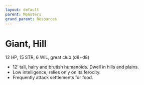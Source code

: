 ```yaml
---
layout: default
parent: Monsters
grand_parent: Resources
---
```


# Giant, Hill

12 HP, 15 STR, 6 WIL, great club (d8+d8)

- 12’ tall, hairy and brutish humanoids. Dwell in hills and plains.
- Low intelligence, relies only on its ferocity.
- Frequently attack settlements for food.
